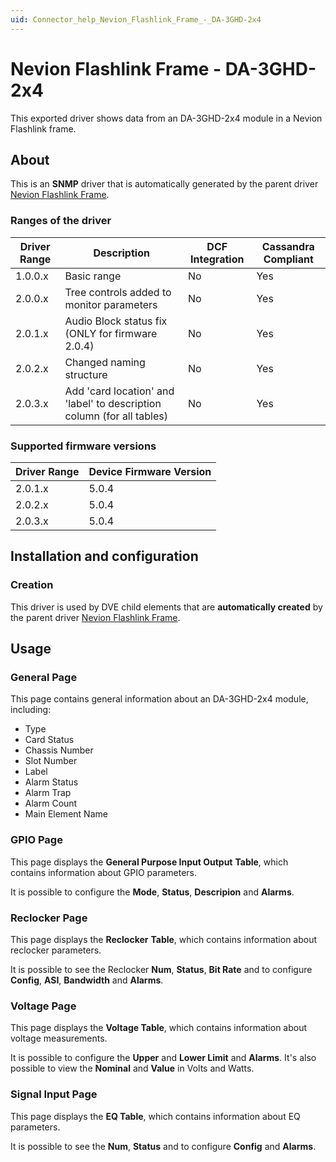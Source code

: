 ```yaml
---
uid: Connector_help_Nevion_Flashlink_Frame_-_DA-3GHD-2x4
---
```


# Nevion Flashlink Frame - DA-3GHD-2x4

This exported driver shows data from an DA-3GHD-2x4 module in a Nevion Flashlink frame.

## About

This is an **SNMP** driver that is automatically generated by the parent driver [Nevion Flashlink Frame](xref:Connector_help_Nevion_Flashlink_Frame).

### Ranges of the driver

| **Driver Range** | **Description**                                                        | **DCF Integration** | **Cassandra Compliant** |
|------------------|------------------------------------------------------------------------|---------------------|-------------------------|
| 1.0.0.x          | Basic range                                                            | No                  | Yes                     |
| 2.0.0.x          | Tree controls added to monitor parameters                              | No                  | Yes                     |
| 2.0.1.x          | Audio Block status fix (ONLY for firmware 2.0.4)                       | No                  | Yes                     |
| 2.0.2.x          | Changed naming structure                                               | No                  | Yes                     |
| 2.0.3.x          | Add 'card location' and 'label' to description column (for all tables) | No                  | Yes                     |

### Supported firmware versions

| **Driver Range** | **Device Firmware Version** |
|------------------|-----------------------------|
| 2.0.1.x          | 5.0.4                       |
| 2.0.2.x          | 5.0.4                       |
| 2.0.3.x          | 5.0.4                       |

## Installation and configuration

### Creation

This driver is used by DVE child elements that are **automatically created** by the parent driver [Nevion Flashlink Frame](xref:Connector_help_Nevion_Flashlink_Frame).

## Usage

### General Page

This page contains general information about an DA-3GHD-2x4 module, including:

- Type
- Card Status
- Chassis Number
- Slot Number
- Label
- Alarm Status
- Alarm Trap
- Alarm Count
- Main Element Name

### GPIO Page

This page displays the **General Purpose Input Output** **Table**, which contains information about GPIO parameters.

It is possible to configure the **Mode**, **Status**, **Descripion** and **Alarms**.

### Reclocker Page

This page displays the **Reclocker** **Table**, which contains information about reclocker parameters.

It is possible to see the Reclocker **Num**, **Status**, **Bit Rate** and to configure **Config**, **ASI**, **Bandwidth** and **Alarms**.

### Voltage Page

This page displays the **Voltage Table**, which contains information about voltage measurements.

It is possible to configure the **Upper** and **Lower Limit** and **Alarms**. It's also possible to view the **Nominal** and **Value** in Volts and Watts.

### Signal Input Page

This page displays the **EQ Table**, which contains information about EQ parameters.

It is possible to see the **Num**, **Status** and to configure **Config** and **Alarms**.
